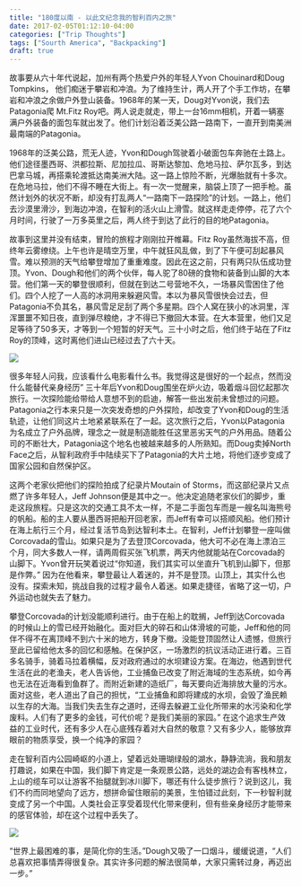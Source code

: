 ```yaml
---
title: "180度以南 - 以此文纪念我的智利百内之旅"
date: 2017-02-05T01:12:10-04:00
categories: ["Trip Thoughts"]
tags: ["Sourth America", "Backpacking"]
draft: true
---
```


故事要从六十年代说起，加州有两个热爱户外的年轻人Yvon Chouinard和Doug Tompkins， 他们痴迷于攀岩和冲浪。为了维持生计，两人开了个手工作坊，在攀岩和冲浪之余做户外登山装备。1968年的某一天，Doug对Yvon说，我们去Patagonia爬 Mt.Fitz Roy吧。两人说走就走，带上一台16mm相机，开着一辆塞满户外装备的面包车就出发了。他们计划沿着泛美公路一路南下，一直开到南美洲最南端的Patagonia。

1968年的泛美公路，荒无人迹，Yvon和Dough驾驶着小破面包车奔驰在土路上。他们途径墨西哥、洪都拉斯、尼加拉瓜、哥斯达黎加、危地马拉、萨尔瓦多，到达巴拿马城，再搭乘轮渡抵达南美洲大陆。这一路上惊险不断，光爆胎就有十多次。在危地马拉，他们不得不睡在大街上。有一次一觉醒来，脑袋上顶了一把手枪。虽然计划外的状况不断，却没有打乱两人“一路南下一路探险”的计划。一路上，他们去沙漠里滑沙，到海边冲浪，在智利的活火山上滑雪。就这样走走停停，花了六个月时间，行驶了一万多英里之后，两人终于到达了此行的目的地Patagonia。

故事到这里并没有结束，冒险的旅程才刚刚拉开帷幕。Fitz Roy虽然海拔不高，但终年云雾缭绕。上午也许是晴空万里，中午就狂风乱做，到了下午便可刮起暴风雪。难以预测的天气给攀登增加了重重难度。因此在这之前，只有两只队伍成功登顶。Yvon、Dough和他们的两个伙伴，每人驼了80磅的食物和装备到山脚的大本营。他们第一天的攀登很顺利，但就在到达二号营地不久，一场暴风雪困住了他们。四个人挖了一人高的冰洞用来躲避风雪。本以为暴风雪很快会过去，但Patagonia不负其名，暴风雪足足刮了两个多星期。四个人窝在狭小的冰洞里，浑浑噩噩不知日夜，直到弹尽粮绝，才不得已下撤回大本营。在大本营里，他们又足足等待了50多天，才等到一个短暂的好天气。三十小时之后，他们终于站在了Fitz Roy的顶峰，这时离他们进山已经过去了六十天。

![](https://4.bp.blogspot.com/-pObwRVcFSSA/WLHjs-pioLI/AAAAAAAAKd0/BgrqG_Fisq0Rnf2FQrgvHLPhdJOEXkp3QCLcB/s1600/funhogs-fitz-roy_h.jpg)

很多年轻人问我，应该看什么电影看什么书。我觉得这是很好的一个起点，然而没什么能替代亲身经历” 三十年后Yvon和Doug围坐在炉火边，吸着烟斗回忆起那次旅行。一次探险能给带给人意想不到的启迪，解答一些出发前未曾想过的问题。Patagonia之行本来只是一次突发奇想的户外探险，却改变了Yvon和Doug的生活轨迹，让他们同这片土地紧紧联系在了一起。这次旅行之后，Yvon以Patagonia为名成立了户外品牌，理念之一就是制造能胜任这里恶劣天气的户外用品。随着公司的不断壮大，Patagonia这个地名也被越来越多的人所熟知。而Doug卖掉North Face之后，从智利政府手中陆续买下了Patagonia的大片土地，将他们逐步变成了国家公园和自然保护区。

这两个老家伙把他们的探险拍成了纪录片Moutain of Storms，而这部纪录片又点燃了许多年轻人，Jeff Johnson便是其中之一。他决定追随老家伙们的脚步，重走这段旅程。只是这次的交通工具不太一样，不是二手面包车而是一艘名叫海熊号的帆船。船的主人要从墨西哥把船开回老家，而Jeff有幸可以搭顺风船。他们预计在海上航行三个月，经过复活节岛到达智利本土。在智利，Jeff计划攀登一座叫做Corcovada的雪山。如果只是为了去登顶Corcovada，他大可不必在海上漂泊三个月，同大多数人一样，请两周假买张飞机票，两天内他就能站在Corcovada的山脚下。Yvon曾开玩笑着说过“你知道，我们其实可以坐直升飞机到山脚下，但那是作弊。” 因为在他看来，攀登最让人着迷的，并不是登顶。山顶上，其实什么也没有。探索未知，挑战自我的过程才最令人着迷。如果走捷径，省略了这一切，户外运动也就失去了魅力。

攀登Corcovada的计划没能顺利进行。由于在船上的耽搁，Jeff到达Corcovada的时候山上的雪已经开始融化。面对巨大的碎石和山体滑坡的可能，Jeff和他的同伴不得不在离顶峰不到六十米的地方，转身下撤。没能登顶固然让人遗憾，但旅行至此已留给他太多的回忆和感触。在保护区，一场激烈的抗议活动正进行着。三百多名骑手，骑着马拉着横幅，反对政府通过的水坝建设方案。在海边，他遇到世代生活在此的老渔夫，老人告诉他，工业捕鱼已改变了附近海域的生态系统，如今再也无法在近海看到鱼群了。而附近新建的造纸厂，每天要向近海排放大量的污水。面对这些，老人道出了自己的担忧，“工业捕鱼和即将建成的水坝，会毁了渔民赖以生存的大海。当我们失去生存之道时，还得去躲避工业化所带来的水污染和化学废料。人们有了更多的金钱，可代价呢？是我们美丽的家园。” 在这个追求生产效益的工业时代，还有多少人在心底残存着对大自然的敬意？又有多少人，能够放弃眼前的物质享受，换一个纯净的家园？

走在智利百内公园崎岖的小道上，望着远处珊瑚绿般的湖水，静静流淌，我和朋友打趣说，如果在中国，我们脚下肯定是一条观景公路，远处的湖边会有客栈林立，上山的缆车可以让游客不抬腿就到冰川脚下，哪还有什么徒步旅行？说到这儿，我们不约而同地望向了远方，想拼命留住眼前的美景，生怕错过此刻，下一秒智利就变成了另一个中国。人类社会正享受着现代化带来便利，但有些亲身经历才能带来的感官体验，却在这个过程中丢失了。

![](https://4.bp.blogspot.com/-IfTxSqLUG7o/WLHih8o5pgI/AAAAAAAAKds/waqCC_KK_Jk_aZjl7scrsTfURTFYe6AiACEw/s1600/OPN_lightroomed-26.jpg)

“世界上最困难的事，是简化你的生活。”Dough又吸了一口烟斗，缓缓说道，“人们总喜欢把事情弄得很复杂。其实许多问题的解法很简单，大家只需转过身，再迈出一步。”
















